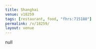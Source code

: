 ```yaml
---
title: Shanghai
venue: v18259
tags: [restaurant, food, "fhrs:715188"]
permalink: /v/18259/
layout: venue
---
```

null